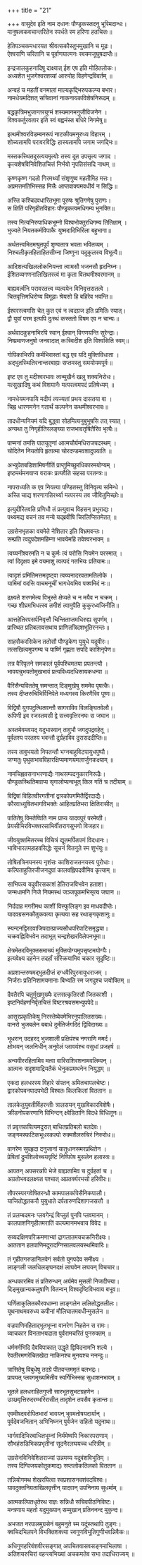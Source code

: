 +++
title = "21"

+++
वासुदेव इति नाम दधानः पौण्ड्रकस्तदनु भूरिमदान्धः।   
मानुषत्वकवचान्तरितेन स्पर्धते स्म हरिणा हतचित्तः॥

हेतिपञ्चकमधारयत श्रीवत्सकौस्तुभमुखानि च मूढः।   
ऐश्वराणि चरितानि च पूर्वाणयात्मनः स्वयमजूघुषदाप्तैः॥

इन्द्रजालकुहनादिषु दाक्ष्यात् ईश एष इति मोहितलोकः।   
अध्यशेत भुजगेश्वरशय्यां आरुरोह विहगेन्द्रविवर्तम् ॥

अन्वहं च महतीं वनमालां माल्यकृद्भिरुपकल्प्य बभार।   
नामधेयमदिशत् सचिवानां नाकनायकविशेषनिरूढम् ॥

बद्धकृत्रिमभुजान्तरयुग्मं शस्यमानमनुजीविजनेन ।   
विश्वकर्तुरवतार इति स्वं बह्वमंस्त बधिरे निगमेषु॥

इत्थमीश्वरविडम्बनरूपं नाटकीयमनुरुध्य विहारम् ।   
शोच्यतामपि परावरविद्धिः हास्यतामपि जगाम जगद्भिः॥

मस्तकस्थितदुरत्ययमृत्योः तस्य दूत उपसृत्य जगाद ।   
कृत्यशेषविनिवेशितचित्तं निर्भयो नृपतिसंसदि नाथम् ॥

कृष्णकृष्ण गदतो गिरमर्थ्यां संशृणुष्व महतीमिह मत्तः।   
अप्रमत्तमतिभिस्सह मित्त्रैः आप्तवाक्यमवधीर्य न सिद्धिः॥

अस्ति कश्चिदवधारितभूमा पूरुषः श्रुतिगणेषु पुराणः।   
स क्षितिं परिगृहीतविहारः पौण्ड्रकत्वमधिगम्य भुनक्ति॥

तस्य नित्यनिरुपाधिकभूम्नो विश्वभोक्तुरधिगम्य तितिक्षाम् ।   
भुज्यते नियतकर्मविपाकैः युष्मदादिभिरिला बहुभागा॥

अर्थतत्त्वमिदमश्रुतपूर्वं शृण्वतात्र भवता भवितव्यम् ।   
निश्चलीकृतहिताहितसीम्ना जिष्णुना यदुकुलस्य विभूत्यै॥

आदिशत्यखिललोकनियन्ता त्वामसौ भजनसौ हृदनिघ्नः।   
ईशितव्यगणनालिखितस्त्वं मा कृता वितथमीश्वरमानम् ॥

बाह्यवर्त्मनि परावरतत्त्व व्यत्ययेन विनिवृत्तसतत्वे ।   
चित्तवृत्तिमधिरोप्य विमूढाः श्रेयसो हि बहिरेव भवन्ति॥

ईश्वरस्त्वमसि चेत् कुत एवं न त्वदग्रज इति प्रमितिः स्यात्।   
द्वौ युवां परम इत्यपि दुःस्थं कस्ततो विषम एव न चान्यः॥

अर्थवादकुहनाभिरपि स्वान् ईश्वान् विगणयन्ति सुरेन्द्राः।   
निष्प्रमाणजनुषो जनवादात् कःस्विदीश इति विश्वसिति स्वम्॥

गोपिकाभिरपि कर्मभिरास्तां बद्ध एव यदि मुक्तिविधाता ।   
अद्भुतस्थितिरनान्तरबाह्यः सप्तमस्तु समयोयमपूर्वः॥

इष्ट एव तु मदीश्वरभावः त्वन्मुखैर्न खलु शक्यनिरोधः।   
मत्सुखादिषु कथं विशयानैः मत्परत्वमपदं प्रतिषेध्यम् ॥

नामधेयमनपायि मदीयं त्यज्यतां प्रथय दासतया वा ।   
चिह्न धारणमनेन गतार्थं कल्पनेन कथमीश्वरभावः॥

तादधीन्यनियमं यदि बुद्ध्वा सोहमित्यनुबुभूषसि तत् स्यात् ।   
अन्यथा तु निगृहीतिरलङ्घ्या राजभावतृषितैरिव भृत्यैः॥

पाप्मनां तमसि पातयुतृणां आत्मचौर्यमधिराजपदस्थम् ।   
चोदितेन नियतोपि हृतात्मा चोरदण्डमवशादुपयाति ॥

अभ्युपेतबडिशामिषनीतिं प्राप्तुमिच्छुरधिकारमयोग्यम् ।   
इष्टमर्थमनवाप्य वराकः प्रत्यवैति सहसा परतन्त्रः॥

नापराध्यति क एव नियत्या पण्डितस्तु विनिवृत्य समिन्धे ।   
अस्ति चाद्य शरणागतिरर्थ्या मत्परस्य तव जीवितुमिच्छोः॥

इत्युदीरितवति प्रणिधौ तं प्रत्युवाच विहसन् प्रभुराद्यः।   
पथ्यमद्य वचनं तव मन्ये यद्ब्रवीषि चिरलिप्सितमेतत् ॥

उग्रसेनभृतका वयमेते नेशितार इति विभ्रमवन्तः।   
सम्प्रति त्वदुपदेशमहिम्ना भावयेमहि तवेश्वरभावम् ॥

त्वय्यनीश्वरमति न च कुर्मः त्वं परोसि नियमेन परस्मात् ।   
त्वां दिदृक्षव इमे वयमाशु त्वत्पदं गतभियः प्रतियामः॥

त्वादृशं प्रमितिमत्तमदृष्ट्वा त्वय्यनादरवतामतिलोके ।   
यामिमां वदसि वाचमनूचीं भागधेयमिव पक्वमिदं नः॥

द्रक्ष्यते शरणमेत्य विभुस्ते क्षेप्यते च न मयैव न चक्रम् ।   
गच्छ शीघ्रमभिधत्स्व तमीशं त्वामुपैति कुकुरध्वजिनीति॥

आत्तहेतिरपसर्पनिवृत्तौ चिन्तिताप्तमधिरुह्य सुपर्णम् ।   
प्रास्थित प्रतिबलावसथाय प्राणितत्रिदशभूतिरनन्तः॥

साहसैकरसिकेन ततोसौ पौण्ड्रकेण युयुधे यदुवीरः।   
तत्सखित्वमुपगम्य च पार्ष्णि गृह्णता सपदि काशिनृपेण॥

तत्र वैरिपृतने समकालं पूर्वपश्चिमतया प्रपतन्त्यौ ।   
भावयन्नुभयतोमुखभावं प्रत्यविध्यदधिसायकधन्वा ॥

वैरिसैन्यविततेषु समन्तात् दिङ्मुखेषु सममेव पृषत्कैः।   
तस्य दीप्तरुचिभिर्विनिपेते मध्यगस्य किरणैरिव पूष्णः॥

विद्विषौ युगपदुत्थितवन्तौ सागराविव विलङ्घितवेलौ।   
रूपिणी इव रजस्तमसी द्वे सत्त्ववृत्तिरनघः स जघान ॥

अस्तमेवमवयद् यदुभास्वान् तावुभौ जगदुपद्रवहेतू ।   
पूर्वतश्य परतश्य भवन्तौ दुर्ग्रहाविव दुरासददीप्तिः॥

तस्य तावुभयतो निपतन्तौ भग्नबाहुविटपायुधपुष्पौ।   
जग्मतुः पृथुकभावविहारक्षिप्यमाणयमलार्जुनकक्ष्याम् ॥

नामचिह्नवसनाभरणाद्यैः नाथसम्पदनुकारनिरूढैः।   
पौण्ड्रकस्थितिमवाप्य सृगालोप्यन्वभूत् किल गतिं च तदीयाम् ॥

विद्विषां विहितवीरगतीनां द्वारकोपगमितैर्द्विरदाद्यैः।   
कौरवाध्युषितभागविभक्तेः आहितप्रतिभरा क्षितिरासीत् ॥

पातितेषु विमतेष्विति नाम प्राप्य यादवपुरं परमेष्ठी।   
प्रेयसीभिरविभक्तरसाभिर्वीतरागसुभगो विजहार॥

जीवयुक्तमितरच्च विचित्रं द्यूतमर्पितपणं विदधानः।   
भाविभारतमहाहवसिद्धेः सूचनं वितनुते स्म शुभंयुः॥

तोषितत्रिनयनस्य नृशंसः काशिराजतनयस्य पुरोधाः।   
कल्पिताहुतिरजीजनदुग्रां कालवह्निपदवीमिव कृत्याम् ॥

साभिपत्य यदुवीरसकाशं हेतिराजविभवेन हताशा।   
जन्मधामनि निजे नियमस्थं जञ्जपूकमभिसृत्य जघान ॥

निर्ददाह मगरीमथ काशीं विस्फुलिङ्ग इव माधवदीप्तेः।   
यादवग्रसनकौतुकवत्या कृत्यया सह रथाङ्गकृशानुः॥

स्यन्दनद्विरदवाजिपदात्प्राज्यसौधपरिपाटिसमृद्ध्या।   
चक्रवह्निविभवेन तदाभूत् चन्द्रशेखरविलेपनभूमा॥

क्षेत्रमेतदविमुक्तसमाख्यं मुक्तियोग्यमुपसृष्टमयोग्यैः।   
इत्यवेक्ष्य दहनेन तदर्हां संस्क्रियामिव चकार सुदृष्टिः॥

अप्रशान्तरुषमद्भुतदीप्तं दग्धवैरिपुरमायुधराजम् ।   
निर्जराः प्रतिनिशामयमानाः बिभ्यति स्म जगदुश्च जयोक्तिम् ॥

दैवतैरपि चतुर्मुखमुख्यैः दत्तसत्कृतिरसौ जितकाशी ।   
इष्टनिर्वहणनिर्वृतचित्तं विष्टरश्रवसमभ्युपपेदे॥

आसुरप्रकृतिकेषु निरस्तेष्वेवमेभिरनुपालितसख्यः।   
वानरो भुजबलेन बबाधे दुर्मतिर्जगदिदं द्विविदाख्यः॥

भूधरान् उदहरद् भुजशाली प्रक्षिपंश्च नगराणि ममर्द।   
क्षोभयन् जलनिधीन् अनुवेलं प्लावयंश्च वसुधां प्रजहर्ष ॥

अन्यवीररहितामिव मत्वा वारिराशिरशनामवलिम्पन् ।   
आत्मनः सदृशमाद्रियतैकं धेनुकप्रमथनेन नियुद्धम् ॥

एकदा हलधरस्य विहारे संपतन् अमितचापलचेष्टः।   
द्वारकोपवनपादपभेदी विश्वतः किलकिलां विततान ॥

तालकेतुयुवतीर्विहरन्तीः त्रालसयन् मुखविकारविशेषैः।   
क्रीडनोपकरणानि विभिन्दन् क्ष्वेडितानि विदधे विधिलूनः॥

तं प्रवृत्तकपित्यमदुरात् बाधितप्रतिबलो बलदेवः।   
जङ्गमस्फटिकभूधरकल्पो रुक्मशैलरुचिरं निरुरोध॥

वानरेण सुपहृदा दनुजानां यातुधानसमरप्रथितेन ।   
प्रेषितां द्रुमशिलोच्चयवृष्टिं निष्पिपेष मुसलेन हलास्त्रः॥

आपतन् अपसरन्नपि भेजे ग्राह्यतामिव च दुर्ग्रहतां च ।   
अग्रतोभवदलक्ष्यत पश्चात् अप्रतर्क्यरभसो हरिवीरः॥

तौपरस्परगवेषितरन्ध्रौ कामपालकपिसैनिकपालौ।   
याजितोद्धतकरौ युयुधाते दर्पतारुणदिशागजसत्तौ ॥

तं प्रलम्बदमनः प्लवगेन्द्रं विप्लुतं पुनपि प्लवमानम् ।   
कालपाशनिगृहीतमरातिं कल्पमानमभवाय विवेद ॥

सव्यदक्षिणपरिक्रमणाभ्यां द्रागलातमयचक्रनिरीक्ष्यः।   
आततान हलपाणिमदूरादग्निसालवलयस्थमिवारिः॥

तं गृहीतगरुडानिलवेगं सर्वतो युगपदेव समीक्ष्य ।   
लाङ्गली जलधिलङ्घनदक्षं लाघवेन लघयन् विचचार॥

अन्धकारमिव तं प्रतिरुन्धन् अर्यमेव मुसली निजदीप्त्या।   
दिङ्मुखान्यकलुषाणि वितन्वन् विश्वदृष्टिविभवाय बभूव॥

घर्णिताकुलितकौरवधाम्ना लाङ्गलेन ललितोद्धतलीलः।   
यूथनाथमवरुध्य कपीनां मौलिघातमवधीन्मुसलेन ॥

वज्रपाणिमहिताद्भुतभूम्ना वानरेण निहतेन स रामः।   
व्याचकार विनताभयदाता पुर्वरामचरितं पुनरुक्तम् ॥

धर्ममर्मभिदि दैवविपाकात् उद्धृते द्विविदनामनि शल्ये ।   
रेवतीरमणरेचितखेदा नाकिनश्च मुनयश्च ननन्दुः॥

त्रासितेषु विबुधेषु तदग्रे पीतवन्तममृतं बलभद्रः।   
प्रापयत् प्लवगमुख्यमितीव स्वर्गिभिस्सह सुधाशनभावम् ॥

भूतले हलधराहितगुप्तौ सारभूतसुभटग्रहणेन ।   
उञ्छवृत्तिरुदरम्भरिरासीत् तादृशेन तपसैव कृतान्तः॥

एवमीषदवरोपितभारां भावयन् भुवमतोषयदार्यान् ।   
पूर्वदेवजनितान् अभिनिघ्नन् पुर्वजेन सहितो यदुनाथः॥

भार्गवादिभिरबाधितभूम्नां निर्ममेष्वपि निकारपराणाम् ।   
सौभहंसडिभिकप्रभृतीनां सूदनैरलघयच्च धरित्रीम् ॥

उग्रसेनविनिवेशितराज्यां उन्नमय्य यदुवंशविभूतिम् ।   
तस्य दिग्विजयकोतुकमाद्यः सप्तलोकतिलको विततान ॥

तन्नियोगमथ शेखरयित्वा स्वप्रशासनवशंवदविश्वः।   
यावदुक्तनियताखिलवृत्तीन् यादवान् उपनिनाय सुधर्माम् ॥

आत्मकल्पितधृतेरथ राज्ञः सन्निधौ सचिवपीठनिविष्टः।   
मन्त्रणाय महतो यदुमुख्यान् सम्मुखान् प्रतिननन्द मुकुन्दः॥

अभजत नरपालमुग्रसेनं बहुमनुते स्म यदूंस्तथापि तुङ्गः।   
क्वचिदभिलपने विभक्तिशक्त्या स्वगुणविभूतिगुणीभवन्निवैकः॥

अधिगुणहरिवंशवीरसङ्गात् अपचितवासवसङ्गमाभिलाषा ।   
अतिशयरुचिरां वहन्त्यभिख्यां अचकमतेव सभा तदाधिराज्यम् ॥

